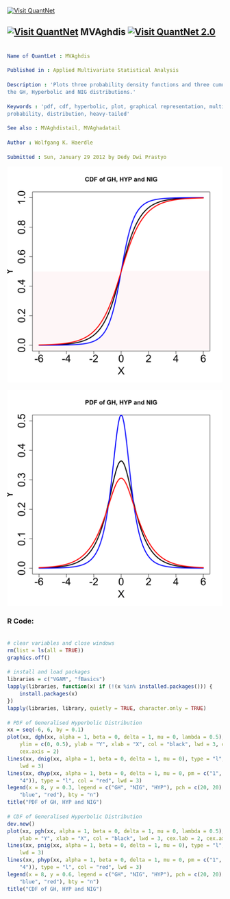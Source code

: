 
[<img src="https://github.com/QuantLet/Styleguide-and-FAQ/blob/master/pictures/banner.png" width="888" alt="Visit QuantNet">](http://quantlet.de/)

## [<img src="https://github.com/QuantLet/Styleguide-and-FAQ/blob/master/pictures/qloqo.png" alt="Visit QuantNet">](http://quantlet.de/) **MVAghdis** [<img src="https://github.com/QuantLet/Styleguide-and-FAQ/blob/master/pictures/QN2.png" width="60" alt="Visit QuantNet 2.0">](http://quantlet.de/)

```yaml

Name of QuantLet : MVAghdis

Published in : Applied Multivariate Statistical Analysis

Description : 'Plots three probability density functions and three cumulative density functions of
the GH, Hyperbolic and NIG distributions.'

Keywords : 'pdf, cdf, hyperbolic, plot, graphical representation, multivariate, density,
probability, distribution, heavy-tailed'

See also : MVAghdistail, MVAghadatail

Author : Wolfgang K. Haerdle

Submitted : Sun, January 29 2012 by Dedy Dwi Prastyo

```

![Picture1](MVAghdis_1.png)

![Picture2](MVAghdis_2.png)


### R Code:
```r

# clear variables and close windows
rm(list = ls(all = TRUE))
graphics.off()

# install and load packages
libraries = c("VGAM", "fBasics")
lapply(libraries, function(x) if (!(x %in% installed.packages())) {
    install.packages(x)
})
lapply(libraries, library, quietly = TRUE, character.only = TRUE)

# PDF of Generalised Hyperbolic Distribution
xx = seq(-6, 6, by = 0.1)
plot(xx, dgh(xx, alpha = 1, beta = 0, delta = 1, mu = 0, lambda = 0.5), type = "l", 
    ylim = c(0, 0.5), ylab = "Y", xlab = "X", col = "black", lwd = 3, cex.lab = 2, 
    cex.axis = 2)
lines(xx, dnig(xx, alpha = 1, beta = 0, delta = 1, mu = 0), type = "l", col = "blue", 
    lwd = 3)
lines(xx, dhyp(xx, alpha = 1, beta = 0, delta = 1, mu = 0, pm = c("1", "2", "3", 
    "4")), type = "l", col = "red", lwd = 3)
legend(x = 8, y = 0.3, legend = c("GH", "NIG", "HYP"), pch = c(20, 20), col = c("black", 
    "blue", "red"), bty = "n")
title("PDF of GH, HYP and NIG")

# CDF of Generalised Hyperbolic Distribution
dev.new()
plot(xx, pgh(xx, alpha = 1, beta = 0, delta = 1, mu = 0, lambda = 0.5), type = "l", 
    ylab = "Y", xlab = "X", col = "black", lwd = 3, cex.lab = 2, cex.axis = 2)
lines(xx, pnig(xx, alpha = 1, beta = 0, delta = 1, mu = 0), type = "l", col = "blue", 
    lwd = 3)
lines(xx, phyp(xx, alpha = 1, beta = 0, delta = 1, mu = 0, pm = c("1", "2", "3", 
    "4")), type = "l", col = "red", lwd = 3)
legend(x = 8, y = 0.6, legend = c("GH", "NIG", "HYP"), pch = c(20, 20), col = c("black", 
    "blue", "red"), bty = "n")
title("CDF of GH, HYP and NIG") 

```
